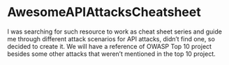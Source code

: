 # AwesomeAPIAttacksCheatsheet
I was searching for such resource to work as cheat sheet series and guide me through different attack scenarios for API attacks, didn’t find one, so decided to create it. We will have a reference of OWASP Top 10 project besides some other attacks that weren’t mentioned in the top 10 project.
